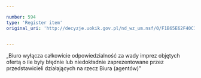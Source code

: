 ```yaml
---

number: 594
type: 'Register item'
original_uri: 'http://decyzje.uokik.gov.pl/nd_wz_um.nsf/0/F1B65E62F40C1CC5C12572DD003295FE?OpenDocument'


---
```


„Biuro wyłącza całkowicie odpowiedzialność za wady imprez objętych ofertą o ile były błędnie lub niedokładnie zaprezentowane przez przedstawicieli działających na rzecz Biura (agentów)”
